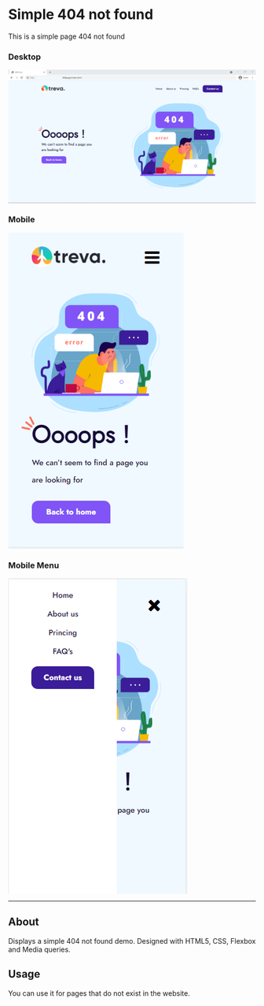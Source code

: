 <div align="left">
  <h1 align="left">Simple 404 not found</h1>
</div>

<p>This is a simple page 404 not found</p>
<p align="center">
 <h3>Desktop</h3>
 <img src="images/404.PNG" alt="desktop" align="center">

<h3>Mobile</h3>
<img src="images/mobile-404.PNG" alt="Mobile" align="center">


<h3>Mobile Menu</h3>
<img src="images/menuMobile-404.PNG" alt="Mobile" align="center">


---

## About

Displays a simple 404 not found demo. Designed with HTML5, CSS, Flexbox and Media queries.


## Usage

You can use it for pages that do not exist in the website.

